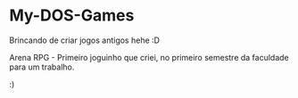 # My-DOS-Games

Brincando de criar jogos antigos hehe :D

Arena RPG - Primeiro joguinho que criei, no primeiro semestre da faculdade para um trabalho.

:)
